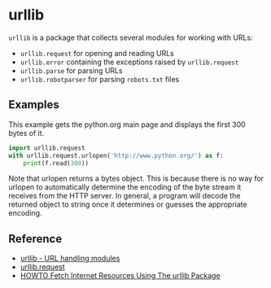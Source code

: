 # urllib

`urllib` is a package that collects several modules for working with URLs:

* `urllib.request` for opening and reading URLs
* `urllib.error` containing the exceptions raised by `urllib.request`
* `urllib.parse` for parsing URLs
* `urllib.robotparser` for parsing `robots.txt` files

## Examples

This example gets the python.org main page and displays the first 300 bytes of it.

```python
import urllib.request
with urllib.request.urlopen('http://www.python.org/') as f:
    print(f.read(300))
```

Note that urlopen returns a bytes object. This is because there is no way for urlopen to automatically determine the encoding of the byte stream it receives from the HTTP server. In general, a program will decode the returned object to string once it determines or guesses the appropriate encoding.

## Reference
- [urllib - URL handling modules](https://docs.python.org/3/library/urllib.html)
- [urllib.request](https://docs.python.org/3/library/urllib.request.html#module-urllib.request)
- [HOWTO Fetch Internet Resources Using The urllib Package](https://docs.python.org/3/howto/urllib2.html)